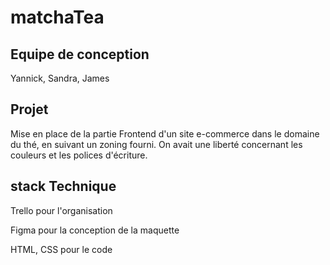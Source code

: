 # matchaTea

## Equipe de conception

Yannick, Sandra, James

## Projet

Mise en place de la partie Frontend d'un site e-commerce dans le domaine du thé, en suivant un zoning fourni. On avait une liberté concernant les couleurs et les polices d'écriture.

## stack Technique

Trello pour l'organisation

Figma pour la conception de la maquette

HTML, CSS pour le code

